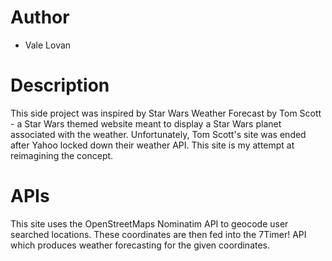 # Author
* Vale Lovan
# Description
This side project was inspired by Star Wars Weather Forecast by Tom Scott - a Star Wars themed website meant to display a Star Wars planet associated with the weather. Unfortunately, Tom Scott's site was ended after Yahoo locked down their weather API. This site is my attempt at reimagining the concept.
# APIs
This site uses the OpenStreetMaps Nominatim API to geocode user searched locations. These coordinates are then fed into the 7Timer! API which produces weather forecasting for the given coordinates.

